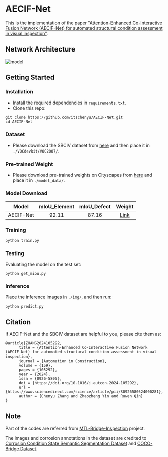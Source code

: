 # AECIF-Net
This is the implementation of the paper ["Attention-Enhanced Co-Interactive Fusion Network (AECIF-Net) for automated structural condition assessment in visual inspection"](https://www.sciencedirect.com/science/article/abs/pii/S0926580524000281).

## Network Architecture
![model](https://user-images.githubusercontent.com/90736946/280549214-7f17fd8a-a172-489c-b92c-214b0d81f794.png)

## Getting Started
### Installation
* Install the required dependencies in `requirements.txt`.
* Clone this repo:
~~~~
git clone https://github.com/itschenyu/AECIF-Net.git
cd AECIF-Net
~~~~
### Dataset
* Please download the SBCIV dataset from [here](https://drive.google.com/drive/folders/15fmV5aLoMnWC-IWyCLNkE2qH8MDPfvox?usp=sharing) and then place it in `./VOCdevkit/VOC2007/`.

### Pre-trained Weight
* Please download pre-trained weights on Cityscapes from [here](https://cmu.app.box.com/s/if90kw6r66q2y6c5xparflhnbwi6c2yi) and place it in `./model_data/`.

### Model Download
|   Model   | mIoU_Element | mIoU_Defect | Weight |
|:---------:|:------------:|:-----------:|:------:|
| AECIF-Net |     92.11    |    87.16    |    [Link](https://drive.google.com/file/d/1OeWRTi49QwzQzw2OZm52HqPZRayIKdM5/view?usp=sharing)   |

### Training
~~~~
python train.py
~~~~

### Testing
Evaluating the model on the test set:
~~~~
python get_miou.py
~~~~

### Inference
Place the inference images in `./img/`, and then run:
~~~~
python predict.py
~~~~

## Citation
If AECIF-Net and the SBCIV dataset are helpful to you, please cite them as:
~~~~
@article{ZHANG2024105292,
      title = {Attention-Enhanced Co-Interactive Fusion Network (AECIF-Net) for automated structural condition assessment in visual inspection},
      journal = {Automation in Construction},
      volume = {159},
      pages = {105292},
      year = {2024},
      issn = {0926-5805},
      doi = {https://doi.org/10.1016/j.autcon.2024.105292},
      url = {https://www.sciencedirect.com/science/article/pii/S0926580524000281},
      author = {Chenyu Zhang and Zhaozheng Yin and Ruwen Qin}
}
~~~~
## Note
Part of the codes are referred from <a href="https://github.com/itschenyu/Multitask-Learning-Bridge-Inspection">MTL-Bridge-Inspection</a> project.

The images and corrosion annotations in the dataset are credited to [Corrosion Condition State Semantic Segmentation Dataset](https://data.lib.vt.edu/articles/dataset/Corrosion_Condition_State_Semantic_Segmentation_Dataset/16624663/2) and [COCO-Bridge Dataset](https://data.lib.vt.edu/articles/dataset/COCO-Bridge_2021_Dataset/16624495/1).
